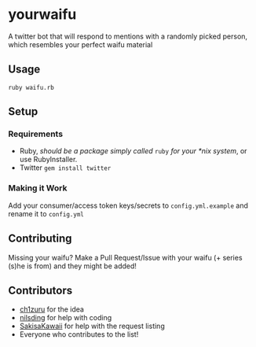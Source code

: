 # yourwaifu

A twitter bot that will respond to mentions with a randomly picked person, which resembles your perfect waifu material

## Usage

`ruby waifu.rb`

## Setup

### Requirements

* Ruby, *should be a package simply called* `ruby` *for your \*nix system*, or use RubyInstaller.
* Twitter `gem install twitter`

### Making it Work

Add your consumer/access token keys/secrets to `config.yml.example` and rename it to `config.yml`

## Contributing

Missing your waifu? Make a Pull Request/Issue with your waifu (+ series (s)he is from) and they might be added!

## Contributors

* [ch1zuru](https://github.com/ch1zuru) for the idea
* [nilsding](http://github.com/nilsding) for help with coding
* [SakisaKawaii](http://twitter.com/SakisaKawaii) for help with the request listing
* Everyone who contributes to the list!